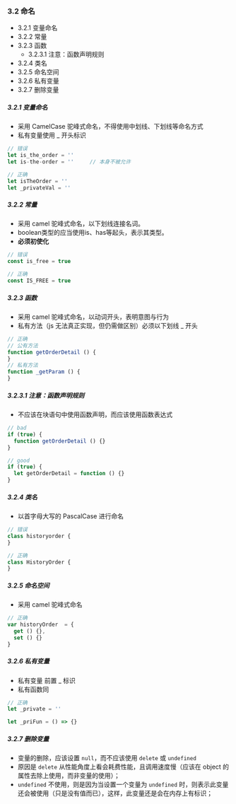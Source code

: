 ### 3.2 命名

* 3.2.1 变量命名
* 3.2.2 常量
* 3.2.3 函数
  * 3.2.3.1 注意：函数声明规则
* 3.2.4 类名
* 3.2.5 命名空间
* 3.2.6 私有变量
* 3.2.7 删除变量

##### 3.2.1 变量命名
* 采用 CamelCase 驼峰式命名，不得使用中划线、下划线等命名方式
* 私有变量使用 _ 开头标识
```js
// 错误
let is_the_order = ''
let is-the-order = ''     // 本身不被允许

// 正确
let isTheOrder = ''
let _privateVal = ''
```


##### 3.2.2 常量
* 采用 camel 驼峰式命名，以下划线连接名词。
* boolean类型的应当使用is、has等起头，表示其类型。
* **必须初使化**
```js
// 错误
const is_free = true

// 正确
const IS_FREE = true
```

##### 3.2.3 函数
* 采用 camel 驼峰式命名，以动词开头，表明意图与行为
* 私有方法（js 无法真正实现，但仍需做区别）必须以下划线 _ 开头
```js
// 正确
// 公有方法
function getOrderDetail () {
}
// 私有方法
function _getParam () {
}
```

##### 3.2.3.1 注意：函数声明规则
* 不应该在块语句中使用函数声明，而应该使用函数表达式
```js
// bad
if (true) {
  function getOrderDetail () {}
}

// good
if (true) {
  let getOrderDetail = function () {}
}
```

##### 3.2.4 类名
* 以首字母大写的 PascalCase 进行命名
```js
// 错误
class historyorder {
}

// 正确
class HistoryOrder {
}
```

##### 3.2.5 命名空间
* 采用 camel 驼峰式命名
```js
// 正确
var historyOrder  = {
  get () {},
  set () {}
}
```

##### 3.2.6 私有变量
* 私有变量 前置 _ 标识
* 私有函数同
```js
// 正确
let _private = ''

let _priFun = () => {}
```

##### 3.2.7 删除变量
* 变量的删除，应该设置 `null`，而不应该使用 `delete` 或 `undefined`
* 原因是 `delete` 从性能角度上看会耗费性能，且调用速度慢（应该在 object 的属性去除上使用，而非变量的使用）；
* `undefined` 不使用，则是因为当设置一个变量为 `undefined` 时，则表示此变量还会被使用（只是没有值而已），这样，此变量还是会在内存上有标识；

```js


```
